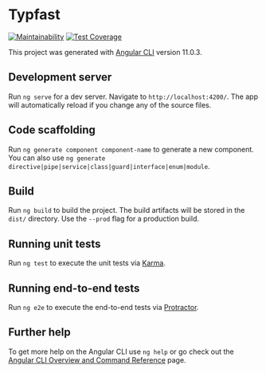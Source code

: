 # Typfast

[![Maintainability](https://api.codeclimate.com/v1/badges/4a64b5b76b0b5b8b75e0/maintainability)](https://codeclimate.com/github/MwinyiMoha/typfast/maintainability) [![Test Coverage](https://api.codeclimate.com/v1/badges/4a64b5b76b0b5b8b75e0/test_coverage)](https://codeclimate.com/github/MwinyiMoha/typfast/test_coverage)

This project was generated with [Angular CLI](https://github.com/angular/angular-cli) version 11.0.3.

## Development server

Run `ng serve` for a dev server. Navigate to `http://localhost:4200/`. The app will automatically reload if you change any of the source files.

## Code scaffolding

Run `ng generate component component-name` to generate a new component. You can also use `ng generate directive|pipe|service|class|guard|interface|enum|module`.

## Build

Run `ng build` to build the project. The build artifacts will be stored in the `dist/` directory. Use the `--prod` flag for a production build.

## Running unit tests

Run `ng test` to execute the unit tests via [Karma](https://karma-runner.github.io).

## Running end-to-end tests

Run `ng e2e` to execute the end-to-end tests via [Protractor](http://www.protractortest.org/).

## Further help

To get more help on the Angular CLI use `ng help` or go check out the [Angular CLI Overview and Command Reference](https://angular.io/cli) page.
